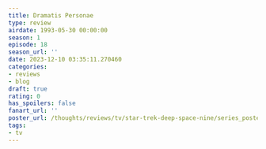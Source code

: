 ```yaml
---
title: Dramatis Personae
type: review
airdate: 1993-05-30 00:00:00
season: 1
episode: 18
season_url: ''
date: 2023-12-10 03:35:11.270460
categories:
- reviews
- blog
draft: true
rating: 0
has_spoilers: false
fanart_url: ''
poster_url: /thoughts/reviews/tv/star-trek-deep-space-nine/series_poster.jpg
tags:
- tv
---
```


